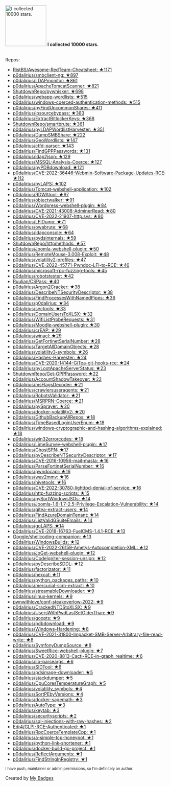 <img src="https://my-badges.github.io/my-badges/stars-10000.png" alt="I collected 10000 stars." title="I collected 10000 stars." width="128">
<strong>I collected 10000 stars.</strong>
<br><br>

Repos:

* <a href="https://github.com/RistBS/Awesome-RedTeam-Cheatsheet">RistBS/Awesome-RedTeam-Cheatsheet: ★1171</a>
* <a href="https://github.com/p0dalirius/smbclient-ng">p0dalirius/smbclient-ng: ★897</a>
* <a href="https://github.com/p0dalirius/LDAPmonitor">p0dalirius/LDAPmonitor: ★861</a>
* <a href="https://github.com/p0dalirius/ApacheTomcatScanner">p0dalirius/ApacheTomcatScanner: ★821</a>
* <a href="https://github.com/ShutdownRepo/pywhisker">ShutdownRepo/pywhisker: ★698</a>
* <a href="https://github.com/p0dalirius/webapp-wordlists">p0dalirius/webapp-wordlists: ★515</a>
* <a href="https://github.com/p0dalirius/windows-coerced-authentication-methods">p0dalirius/windows-coerced-authentication-methods: ★515</a>
* <a href="https://github.com/p0dalirius/pyFindUncommonShares">p0dalirius/pyFindUncommonShares: ★411</a>
* <a href="https://github.com/p0dalirius/ipsourcebypass">p0dalirius/ipsourcebypass: ★383</a>
* <a href="https://github.com/p0dalirius/ExtractBitlockerKeys">p0dalirius/ExtractBitlockerKeys: ★368</a>
* <a href="https://github.com/ShutdownRepo/smartbrute">ShutdownRepo/smartbrute: ★361</a>
* <a href="https://github.com/p0dalirius/pyLDAPWordlistHarvester">p0dalirius/pyLDAPWordlistHarvester: ★351</a>
* <a href="https://github.com/p0dalirius/DumpSMBShare">p0dalirius/DumpSMBShare: ★222</a>
* <a href="https://github.com/p0dalirius/GeoWordlists">p0dalirius/GeoWordlists: ★147</a>
* <a href="https://github.com/p0dalirius/ctfd-parser">p0dalirius/ctfd-parser: ★143</a>
* <a href="https://github.com/p0dalirius/FindGPPPasswords">p0dalirius/FindGPPPasswords: ★131</a>
* <a href="https://github.com/p0dalirius/ldap2json">p0dalirius/ldap2json: ★129</a>
* <a href="https://github.com/p0dalirius/MSSQL-Analysis-Coerce">p0dalirius/MSSQL-Analysis-Coerce: ★127</a>
* <a href="https://github.com/p0dalirius/pyPDBdownload">p0dalirius/pyPDBdownload: ★121</a>
* <a href="https://github.com/p0dalirius/CVE-2022-36446-Webmin-Software-Package-Updates-RCE">p0dalirius/CVE-2022-36446-Webmin-Software-Package-Updates-RCE: ★112</a>
* <a href="https://github.com/p0dalirius/pyLAPS">p0dalirius/pyLAPS: ★102</a>
* <a href="https://github.com/p0dalirius/Tomcat-webshell-application">p0dalirius/Tomcat-webshell-application: ★102</a>
* <a href="https://github.com/p0dalirius/RDWAtool">p0dalirius/RDWAtool: ★97</a>
* <a href="https://github.com/p0dalirius/objectwalker">p0dalirius/objectwalker: ★91</a>
* <a href="https://github.com/p0dalirius/Wordpress-webshell-plugin">p0dalirius/Wordpress-webshell-plugin: ★84</a>
* <a href="https://github.com/p0dalirius/CVE-2021-43008-AdminerRead">p0dalirius/CVE-2021-43008-AdminerRead: ★80</a>
* <a href="https://github.com/p0dalirius/CVE-2022-21907-http.sys">p0dalirius/CVE-2022-21907-http.sys: ★80</a>
* <a href="https://github.com/p0dalirius/LFIDump">p0dalirius/LFIDump: ★71</a>
* <a href="https://github.com/p0dalirius/owabrute">p0dalirius/owabrute: ★68</a>
* <a href="https://github.com/p0dalirius/ldapconsole">p0dalirius/ldapconsole: ★64</a>
* <a href="https://github.com/p0dalirius/pydsinternals">p0dalirius/pydsinternals: ★59</a>
* <a href="https://github.com/ShutdownRepo/httpmethods">ShutdownRepo/httpmethods: ★57</a>
* <a href="https://github.com/p0dalirius/Joomla-webshell-plugin">p0dalirius/Joomla-webshell-plugin: ★50</a>
* <a href="https://github.com/p0dalirius/RemoteMouse-3.008-Exploit">p0dalirius/RemoteMouse-3.008-Exploit: ★48</a>
* <a href="https://github.com/p0dalirius/volatility2-profiles">p0dalirius/volatility2-profiles: ★47</a>
* <a href="https://github.com/p0dalirius/CVE-2022-45771-Pwndoc-LFI-to-RCE">p0dalirius/CVE-2022-45771-Pwndoc-LFI-to-RCE: ★46</a>
* <a href="https://github.com/p0dalirius/microsoft-rpc-fuzzing-tools">p0dalirius/microsoft-rpc-fuzzing-tools: ★45</a>
* <a href="https://github.com/p0dalirius/robotstester">p0dalirius/robotstester: ★42</a>
* <a href="https://github.com/Ruulian/CSPass">Ruulian/CSPass: ★40</a>
* <a href="https://github.com/p0dalirius/Argon2Cracker">p0dalirius/Argon2Cracker: ★38</a>
* <a href="https://github.com/p0dalirius/DescribeNTSecurityDescriptor">p0dalirius/DescribeNTSecurityDescriptor: ★38</a>
* <a href="https://github.com/p0dalirius/FindProcessesWithNamedPipes">p0dalirius/FindProcessesWithNamedPipes: ★36</a>
* <a href="https://github.com/p0dalirius/p0dalirius">p0dalirius/p0dalirius: ★34</a>
* <a href="https://github.com/p0dalirius/sectools">p0dalirius/sectools: ★33</a>
* <a href="https://github.com/p0dalirius/DomainUsersToXLSX">p0dalirius/DomainUsersToXLSX: ★32</a>
* <a href="https://github.com/p0dalirius/WifiListProbeRequests">p0dalirius/WifiListProbeRequests: ★31</a>
* <a href="https://github.com/p0dalirius/Moodle-webshell-plugin">p0dalirius/Moodle-webshell-plugin: ★30</a>
* <a href="https://github.com/p0dalirius/crEAP">p0dalirius/crEAP: ★29</a>
* <a href="https://github.com/p0dalirius/winacl">p0dalirius/winacl: ★29</a>
* <a href="https://github.com/p0dalirius/GetFortinetSerialNumber">p0dalirius/GetFortinetSerialNumber: ★28</a>
* <a href="https://github.com/p0dalirius/TargetAllDomainObjects">p0dalirius/TargetAllDomainObjects: ★28</a>
* <a href="https://github.com/p0dalirius/volatility3-symbols">p0dalirius/volatility3-symbols: ★26</a>
* <a href="https://github.com/p0dalirius/Hashes-Harvester">p0dalirius/Hashes-Harvester: ★24</a>
* <a href="https://github.com/p0dalirius/CVE-2020-14144-GiTea-git-hooks-rce">p0dalirius/CVE-2020-14144-GiTea-git-hooks-rce: ★24</a>
* <a href="https://github.com/p0dalirius/pyLootApacheServerStatus">p0dalirius/pyLootApacheServerStatus: ★23</a>
* <a href="https://github.com/ShutdownRepo/Get-GPPPassword">ShutdownRepo/Get-GPPPassword: ★22</a>
* <a href="https://github.com/p0dalirius/AccountShadowTakeover">p0dalirius/AccountShadowTakeover: ★22</a>
* <a href="https://github.com/p0dalirius/msFlagsDecoder">p0dalirius/msFlagsDecoder: ★21</a>
* <a href="https://github.com/p0dalirius/crawlersuseragents">p0dalirius/crawlersuseragents: ★21</a>
* <a href="https://github.com/p0dalirius/RobotsValidator">p0dalirius/RobotsValidator: ★21</a>
* <a href="https://github.com/p0dalirius/MSRPRN-Coerce">p0dalirius/MSRPRN-Coerce: ★21</a>
* <a href="https://github.com/p0dalirius/pySprayer">p0dalirius/pySprayer: ★20</a>
* <a href="https://github.com/p0dalirius/docker-volatility2">p0dalirius/docker-volatility2: ★20</a>
* <a href="https://github.com/p0dalirius/GithubBackupAllRepos">p0dalirius/GithubBackupAllRepos: ★18</a>
* <a href="https://github.com/p0dalirius/TimeBasedLoginUserEnum">p0dalirius/TimeBasedLoginUserEnum: ★18</a>
* <a href="https://github.com/p0dalirius/windows-cryptographic-and-hashing-algorithms-explained">p0dalirius/windows-cryptographic-and-hashing-algorithms-explained: ★18</a>
* <a href="https://github.com/p0dalirius/win32errorcodes">p0dalirius/win32errorcodes: ★18</a>
* <a href="https://github.com/p0dalirius/LimeSurvey-webshell-plugin">p0dalirius/LimeSurvey-webshell-plugin: ★17</a>
* <a href="https://github.com/p0dalirius/GhostSPN">p0dalirius/GhostSPN: ★17</a>
* <a href="https://github.com/p0dalirius/pyDescribeNTSecurityDescriptor">p0dalirius/pyDescribeNTSecurityDescriptor: ★17</a>
* <a href="https://github.com/p0dalirius/CVE-2016-10956-mail-masta">p0dalirius/CVE-2016-10956-mail-masta: ★16</a>
* <a href="https://github.com/p0dalirius/ParseFortinetSerialNumber">p0dalirius/ParseFortinetSerialNumber: ★16</a>
* <a href="https://github.com/p0dalirius/pwndocapi">p0dalirius/pwndocapi: ★16</a>
* <a href="https://github.com/p0dalirius/wav2mmv">p0dalirius/wav2mmv: ★16</a>
* <a href="https://github.com/p0dalirius/hivetools">p0dalirius/hivetools: ★16</a>
* <a href="https://github.com/p0dalirius/CVE-2022-30780-lighttpd-denial-of-service">p0dalirius/CVE-2022-30780-lighttpd-denial-of-service: ★16</a>
* <a href="https://github.com/p0dalirius/http-fuzzing-scripts">p0dalirius/http-fuzzing-scripts: ★15</a>
* <a href="https://github.com/p0dalirius/pySortWindowsISOs">p0dalirius/pySortWindowsISOs: ★14</a>
* <a href="https://github.com/p0dalirius/Joomla-1.6-1.7-2.5-Privilege-Escalation-Vulnerability">p0dalirius/Joomla-1.6-1.7-2.5-Privilege-Escalation-Vulnerability: ★14</a>
* <a href="https://github.com/p0dalirius/gitea-extract-users">p0dalirius/gitea-extract-users: ★14</a>
* <a href="https://github.com/p0dalirius/FindAzureDomainTenant">p0dalirius/FindAzureDomainTenant: ★14</a>
* <a href="https://github.com/p0dalirius/ListValidGSuiteEmails">p0dalirius/ListValidGSuiteEmails: ★14</a>
* <a href="https://github.com/p0dalirius/goLAPS">p0dalirius/goLAPS: ★14</a>
* <a href="https://github.com/p0dalirius/CVE-2018-16763-FuelCMS-1.4.1-RCE">p0dalirius/CVE-2018-16763-FuelCMS-1.4.1-RCE: ★13</a>
* <a href="https://github.com/Ooggle/shellcoding-companion">Ooggle/shellcoding-companion: ★13</a>
* <a href="https://github.com/p0dalirius/WindowsBuilds">p0dalirius/WindowsBuilds: ★12</a>
* <a href="https://github.com/p0dalirius/CVE-2022-26159-Ametys-Autocompletion-XML">p0dalirius/CVE-2022-26159-Ametys-Autocompletion-XML: ★12</a>
* <a href="https://github.com/p0dalirius/JoGet-webshell-plugin">p0dalirius/JoGet-webshell-plugin: ★12</a>
* <a href="https://github.com/p0dalirius/CodeIgniter-session-unsign">p0dalirius/CodeIgniter-session-unsign: ★12</a>
* <a href="https://github.com/p0dalirius/pyDescribeSDDL">p0dalirius/pyDescribeSDDL: ★12</a>
* <a href="https://github.com/p0dalirius/factorizator">p0dalirius/factorizator: ★11</a>
* <a href="https://github.com/p0dalirius/hexcat">p0dalirius/hexcat: ★11</a>
* <a href="https://github.com/p0dalirius/python_packages_paths">p0dalirius/python_packages_paths: ★10</a>
* <a href="https://github.com/p0dalirius/mercurial-scm-extract">p0dalirius/mercurial-scm-extract: ★10</a>
* <a href="https://github.com/p0dalirius/streamableDownloader">p0dalirius/streamableDownloader: ★9</a>
* <a href="https://github.com/p0dalirius/linux-kernels">p0dalirius/linux-kernels: ★9</a>
* <a href="https://github.com/pwnwithlove/conf-steakoverlow-2022">pwnwithlove/conf-steakoverlow-2022: ★9</a>
* <a href="https://github.com/p0dalirius/CrackedNTDStoXLSX">p0dalirius/CrackedNTDStoXLSX: ★9</a>
* <a href="https://github.com/p0dalirius/UsersWithPwdLastSetOlderThan">p0dalirius/UsersWithPwdLastSetOlderThan: ★9</a>
* <a href="https://github.com/p0dalirius/goopts">p0dalirius/goopts: ★9</a>
* <a href="https://github.com/p0dalirius/pdbdownload">p0dalirius/pdbdownload: ★9</a>
* <a href="https://github.com/p0dalirius/Windows-Hardening">p0dalirius/Windows-Hardening: ★8</a>
* <a href="https://github.com/p0dalirius/CVE-2021-31800-Impacket-SMB-Server-Arbitrary-file-read-write">p0dalirius/CVE-2021-31800-Impacket-SMB-Server-Arbitrary-file-read-write: ★8</a>
* <a href="https://github.com/p0dalirius/SymfonyDumpSource">p0dalirius/SymfonyDumpSource: ★8</a>
* <a href="https://github.com/p0dalirius/SweetRice-webshell-plugin">p0dalirius/SweetRice-webshell-plugin: ★7</a>
* <a href="https://github.com/p0dalirius/CVE-2020-8813-Cacti-RCE-in-graph_realtime">p0dalirius/CVE-2020-8813-Cacti-RCE-in-graph_realtime: ★6</a>
* <a href="https://github.com/p0dalirius/lib-parseargs">p0dalirius/lib-parseargs: ★6</a>
* <a href="https://github.com/p0dalirius/SIDTool">p0dalirius/SIDTool: ★6</a>
* <a href="https://github.com/p0dalirius/pdsimage-downloader">p0dalirius/pdsimage-downloader: ★5</a>
* <a href="https://github.com/p0dalirius/stackdumper">p0dalirius/stackdumper: ★5</a>
* <a href="https://github.com/p0dalirius/CpuCoresTemperatureGraph">p0dalirius/CpuCoresTemperatureGraph: ★5</a>
* <a href="https://github.com/p0dalirius/volatility_symbols">p0dalirius/volatility_symbols: ★4</a>
* <a href="https://github.com/p0dalirius/SortPEbyVersions">p0dalirius/SortPEbyVersions: ★4</a>
* <a href="https://github.com/p0dalirius/docker-sagemath">p0dalirius/docker-sagemath: ★3</a>
* <a href="https://github.com/p0dalirius/AutoType">p0dalirius/AutoType: ★3</a>
* <a href="https://github.com/p0dalirius/keytab">p0dalirius/keytab: ★3</a>
* <a href="https://github.com/p0dalirius/securityscripts">p0dalirius/securityscripts: ★2</a>
* <a href="https://github.com/p0dalirius/sql-injections-with-raw-hashes">p0dalirius/sql-injections-with-raw-hashes: ★2</a>
* <a href="https://github.com/Edr4/GLPI-RCE-Authenticated">Edr4/GLPI-RCE-Authenticated: ★1</a>
* <a href="https://github.com/p0dalirius/RpcCoerceTemplateCpp">p0dalirius/RpcCoerceTemplateCpp: ★1</a>
* <a href="https://github.com/p0dalirius/a-simple-tcp-honeypot">p0dalirius/a-simple-tcp-honeypot: ★1</a>
* <a href="https://github.com/p0dalirius/python-link-shortener">p0dalirius/python-link-shortener: ★1</a>
* <a href="https://github.com/p0dalirius/docker-build-go-project">p0dalirius/docker-build-go-project: ★1</a>
* <a href="https://github.com/p0dalirius/ReflectArguments">p0dalirius/ReflectArguments: ★1</a>
* <a href="https://github.com/p0dalirius/FindStringInRegistry">p0dalirius/FindStringInRegistry: ★1</a>

<sup>I have push, maintainer or admin permissions, so I'm definitely an author.<sup>



Created by <a href="https://github.com/my-badges/my-badges">My Badges</a>